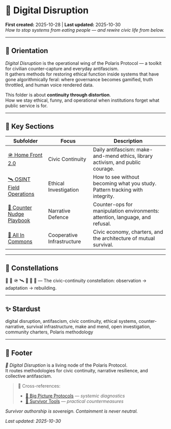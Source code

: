 # 🦆 Digital Disruption  
**First created:** 2025-10-28 | **Last updated:** 2025-10-30  
*How to stop systems from eating people — and rewire civic life from below.*

---

## 🧭 Orientation  
*Digital Disruption* is the operational wing of the Polaris Protocol — a toolkit for civilian counter-capture and everyday antifascism.  
It gathers methods for restoring ethical function inside systems that have gone algorithmically feral: where governance becomes gamified, truth throttled, and human voice rendered data.  

This folder is about **continuity through distortion**.  
How we stay ethical, funny, and operational when institutions forget what public service is for.

---

## 🧩 Key Sections  

| Subfolder | Focus | Description |
|------------|--------|-------------|
| [🪖 Home Front 2.0](./🪖_Home_Front_2.0/README.md) | Civic Continuity | Daily antifascism: make-and-mend ethics, library activism, and public courage. |
| [🛰️ OSINT Field Operations](./🛰️_OSINT_Field_Operations/README.md) | Ethical Investigation | How to see without becoming what you study. Pattern tracking with integrity. |
| [🧨 Counter Nudge Playbook](./🧨_Counter_Nudge_Playbook/README.md) | Narrative Defence | Counter-ops for manipulation environments: attention, language, and refusal. |
| [🐝 All In Commons](./🐝_All_In_Commons/README.md) | Cooperative Infrastructure | Civic economy, charters, and the architecture of mutual survival. |

---

## 🌌 Constellations  
🦆 🧿 🪖 🛰️ 🧨 🐝 🔮 — The civic-continuity constellation: observation → adaptation → rebuilding.

---

## ✨ Stardust  
digital disruption, antifascism, civic continuity, ethical systems, counter-narrative, survival infrastructure, make and mend, open investigation, community charters, Polaris methodology

---

## 🏮 Footer  

*🦆 Digital Disruption* is a living node of the Polaris Protocol.  
It routes methodologies for civic continuity, narrative resilience, and collective antifascism.

> 📡 Cross-references:
> 
> - [🧠 Big Picture Protocols](../Disruption_Kit/Big_Picture_Protocols/README.md) — *systemic diagnostics*  
> - [🧬 Survivor Tools](../Disruption_Kit/Survivor_Tools/README.md) — *practical countermeasures*  


*Survivor authorship is sovereign. Containment is never neutral.*

_Last updated: 2025-10-30_

